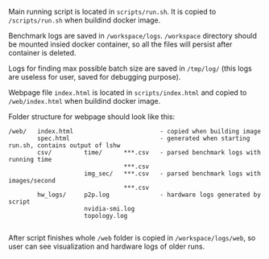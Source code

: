 Main running script is located in `scripts/run.sh`. It is copied to `/scripts/run.sh` when buildind docker image.

Benchmark logs are saved in `/workspace/logs`. `/workspace` directory should be mounted insied docker container, so all the files will persist after container is deleted.

Logs for finding max possible batch size are saved in `/tmp/log/` (this logs are useless for user, saved for debugging purpose).

Webpage file `index.html` is located in `scripts/index.html` and copied to `/web/index.html` when buildind docker image.

Folder structure for webpage should look like this:
```
/web/   index.html                        - copied when building image
        spec.html                         - generated when starting run.sh, contains output of lshw     
        csv/         time/      ***.csv   - parsed benchmark logs with running time
                                ***.csv 
                     img_sec/   ***.csv   - parsed benchmark logs with images/second
                                ***.csv
        hw_logs/     p2p.log              - hardware logs generated by script
                     nvidia-smi.log
                     topology.log
                 
```

After script finishes whole `/web` folder is copied in `/workspace/logs/web`, so user can see visualization and hardware logs of older runs.
